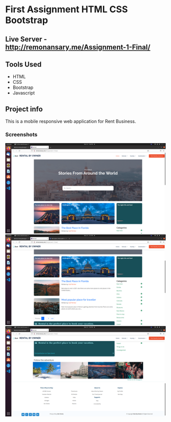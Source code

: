 # First Assignment HTML CSS Bootstrap

## Live Server - http://remonansary.me/Assignment-1-Final/

## Tools Used

- HTML
- CSS
- Bootstrap
- Javascript

## Project info

This is a mobile responsive web application for Rent Business.

### Screenshots

!["upper portion"](https://github.com/Remon-Ansary/Assignment-1-Final/blob/main/assets/img/Screenshots/Screeenshot1.png)
!["upper portion"](https://github.com/Remon-Ansary/Assignment-1-Final/blob/main/assets/img/Screenshots/Screenshot2.png)
!["upper portion"](https://github.com/Remon-Ansary/Assignment-1-Final/blob/main/assets/img/Screenshots/Screenshot3.png)
